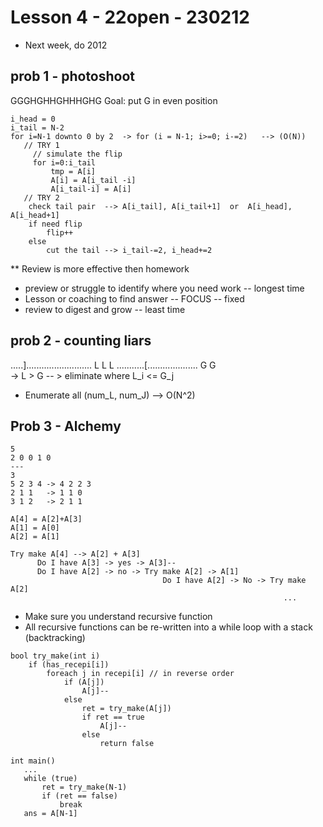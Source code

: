 # Lesson 4 - 22open - 230212

* Next week, do 2012

## prob 1 - photoshoot
GGGHGHHGHHHGHG
Goal: put G in even position

```
i_head = 0
i_tail = N-2
for i=N-1 downto 0 by 2  -> for (i = N-1; i>=0; i-=2)   --> (O(N))
   // TRY 1  
     // simulate the flip
     for i=0:i_tail
         tmp = A[i]
         A[i] = A[i_tail -i]
         A[i_tail-i] = A[i]
   // TRY 2
    check tail pair  --> A[i_tail], A[i_tail+1]  or  A[i_head], A[i_head+1]
    if need flip
        flip++
    else
        cut the tail --> i_tail-=2, i_head+=2
```

** Review is more effective then homework
   * preview or struggle to identify where you need work -- longest time
   * Lesson or coaching to find answer -- FOCUS  -- fixed 
   * review to digest and grow -- least time

## prob 2 - counting liars
.....]..........................
     L L    L 
...........[....................
       G  G  
 -> L > G -- > eliminate where L_i <= G_j     
 
 * Enumerate all (num_L, num_J) --> O(N^2)
 
## Prob 3 - Alchemy
```
5
2 0 0 1 0
---
3
5 2 3 4 -> 4 2 2 3
2 1 1   -> 1 1 0
3 1 2   -> 2 1 1

A[4] = A[2]+A[3]
A[1] = A[0]
A[2] = A[1]
 
Try make A[4] --> A[2] + A[3]
      Do I have A[3] -> yes -> A[3]--
      Do I have A[2] -> no -> Try make A[2] -> A[1]
                                  Do I have A[2] -> No -> Try make A[2]
                                                             ...
``` 
* Make sure you understand recursive function
* All recursive functions can be re-written into a while loop with a stack (backtracking)
```
bool try_make(int i)
    if (has_recepi[i])
        foreach j in recepi[i] // in reverse order
            if (A[j])
                A[j]--
            else
                ret = try_make(A[j])
                if ret == true
                    A[j]--
                else
                    return false
                    
int main()
   ...
   while (true)
       ret = try_make(N-1)
       if (ret == false)
           break
   ans = A[N-1]
```   
```

